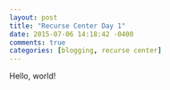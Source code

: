 ```yaml
---
layout: post
title: "Recurse Center Day 1"
date: 2015-07-06 14:18:42 -0400
comments: true
categories: [blogging, recurse center]
---
```


Hello, world!